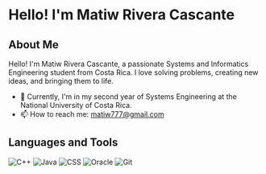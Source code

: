 # Hello! I'm Matiw Rivera Cascante

## About Me

Hello! I'm Matiw Rivera Cascante, a passionate Systems and Informatics Engineering student from Costa Rica. I love solving problems, creating new ideas, and bringing them to life.

- 🔭 Currently, I'm in my second year of Systems Engineering at the National University of Costa Rica.
- 📫 How to reach me: matiw777@gmail.com

## Languages and Tools

![C++](https://img.shields.io/badge/C++-blue?style=flat&logo=c%2B%2B)
![Java](https://img.shields.io/badge/Java-yellow?style=flat&logo=java)
![CSS]([https://img.shields.io/badge/CSS-blue?style=flat&logo=css3](https://github.com/devicons/devicon/blob/master/icons/css3/css3-plain-wordmark.svg))
![Oracle](https://img.shields.io/badge/Oracle-yellow?style=flat&logo=oracle)
![Git](https://img.shields.io/badge/Git-blue?style=flat&logo=git)
